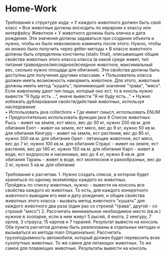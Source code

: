 # Home-Work
Требования к структуре кода:
•	У каждого животного должен быть свой класс
•	Все животные должны восходить по иерархии к классу или интерфейсу Животное
•	У животного должны быть кличка и дата рождения. Эти значения должны задаваться при создании объекта и нужно, чтобы их было невозможно изменить после этого. Нужно, чтобы их можно было получить через getter-методы
•	В классе животного должны быть определены константы (static final), описывающие общие свойства животных этого класса класса (в какой среде живет, тип питания травоядное/мясоядное/всеядное животное, максимальный вес, сколько нужно площади для обитания). Эти свойства должны быть доступны для получения другими классами.
•	Пользователь класса должен иметь возможность накормить животное. Для этого, животные должны иметь метод "кушать", принимающий значение "трава", "мясо". Если животному дают тип пищи, который оно ест, то в консль нужно вывести "Я буду есть ...", иначе вывести "Я не буду есть..."
•	Нужно избежать дублирования свойств/действий животных, используя наследование    
•	Использовать java collections
•	Где имеет смысл, использовать ENUM
•	Предпочтительно использовать функции java 8
Список животных:
        Рысь - живет на земле, ест мясо, вес до 30 кг, нужно 200 кв.м. для обитания
        Енот - живет на земле, ест мясо, вес до 9 кг, нужно 50 кв.м. для обитания
        Кенгуру - живет на земле, ест растения, вес до 85 кг, нужно 300 кв.м. для обитания
        Орел - летающее животное, ест мясо, вес до 7 кг, нужно 100 кв.м. для обитания
        Страус - живет на земле, ест растения, вес до 140 кг, нужно 150 кв.м. для обитания
        Карп - живет в воде, ест водоросли и насекомых, вес до 4 кг, нужно 8 кв.м. для обитания
        Тарань - живет в воде, ест моллюсков и ракообразных, вес до 2 кг, нужно 5 кв.м. для обитания

Требования к расчетам:
        1. Нужно создать список, в котором будет храниться по одному экземпляру каждого из животных.         
        Пройдясь по списку животных, нужно:
            - вывести на консоль все свойства каждого из животных. То есть, для каждого конкретного животного выводим его имя и дату рождения, и общие свойства животных этого класса
            - вызвать метод животного "кушать" для каждого животного два раза (один раз со строкой "трава", другой - со строкой "мясо") 
        2. Рассчитать минимальное необходимое место (кв.м.) нужное в зоопарке, если в нем живут 5 рысей, 4 енота, 2 кенгуру, 7 орлов, 3 страуса, 15 карпов и 7 тараней. Результат вывести на консоль
Оба пункта расчетов должны быть реализованы в отдельных методах и вызываться из метода main
Опционально:
Рассчитать грузоподъемность автомобиля, который должен будет перевозить всех сухопутных животных. То же самое для летающих животных. То же самое для плавающих животных. Результаты вывести на консоль
